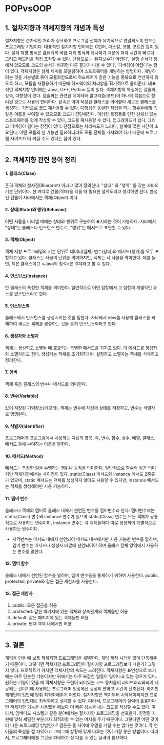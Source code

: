 # POPvsOOP

## 1.	절차지향과 객체지향의 개념과 특성
  절차지향은 순차적인 처리가 중요하고 프로그램 전체가 유기적으로 연결되도록 만드는 프로그래밍 기법이다. 대표적인 절차지향 언어에는 C언어, 파스칼, 코볼, 포트란 등이 있다. 절차 지향 방식은 컴퓨터의 작업 처리 방식과 유사하기 때문에 처리 시간이 빠르다. 그리고 메모리를 직접 조작할 수 있다. 단점으로는 ‘유지보수가 어렵다’, ‘실행 순서가 정해져 있으므로 코드의 순서가 바뀌면 다른 결과가 나올 수 있다’, ‘디버깅이 어렵다’는 점이 있다.
객체지향은 실제 세계를 모델링하여 소프트웨어를 개발하는 방법이다. 개발하려는 것을 기능별로 묶어 모듈화함으로써 하드웨어가 같은 기능을 중복으로 연산하지 않도록 하고, 모듈을 재활용하기 때문에 하드웨어의 처리양을 획기적으로 줄어준다. 대표적인 객체지향 언어에는 Java, C++, Python 등이 있다. 
객체지향의 특징에는 캡슐화, 상속, 다향성이 있다. 캡슐화는 관련된 데이터와 알고리즘(코드)이 하나의 묶음으로 정리된 것으로 사용이 편리하다. 상속은 이미 작성된 클래스를 이어받아 새로운 클래스를 생성하는 기법으로 코드 재사용할 수 있다. 다형성은 동일한 작업을 하는 함수들에게 똑같은 이름을 부여할 수 있으므로 코드가 간단해진다. 이러한 특징들로 인한 신뢰성 있는 소프트웨어를 쉽게 작성할 수 있다, 코드를 재사용할 수 있다, 업그레이드가 쉽다, 그리고 디버깅이 쉽다는 장점이 있다. 단점으로는 처리속도가 느리다, 설계에 많은 시간이 소요된다, 어떤 모듈의 한 기능만 필요하더라도 모듈 전체를 가져와야 하기 때문에 프로그램 사이즈가 더 커질 수도 있다는 점이 있다. 
 
****
## 2.	객체지향 관련 용어 정리

#### 1. 클래스(Class)
 흔히 객체의 청사진(Blueprint) 이라고 많이 정의한다.  "상태" 와 "행위" 를 갖는 자바의 기본 단위이다. 한 마디로 건물(객체)을 지을 때 필요한 설계도라고 생각하면 된다. 완성된 건물이 자바에서는 객체(Object) 이다.

#### 2. 상태(State)와 행위(Behavior)
 어떤 사물을 나타낼 때에는 상태와 행위로 구분하여 표시하는 것이 가능하다. 자바에서 "상태"는 클래스나 인스턴스 변수로, "행위"는 메서드로 표현할 수 있다.

#### 3. 객체(Object)
 객체 지향 프로그래밍의 기본 단위로 데이터(실체) 변수(상태)와 메서드(행위)를 모두 포함하고 있다. 클래스는 사물의 단위를 의미하지만, 객체는 각 사물을 의미한다. 예를 들면, 책은 클래스이고 <Java의 정석>은 객체라고 볼 수 있다.

#### 4. 인스턴스(Instance)
 한 클래스의 특정한 객체를 의미한다. 일반적으로 어떤 집합에서 그 집합의 개별적인 요소를 인스턴스라고 한다.

#### 5. 인스턴스화 
 클래스에서 인스턴스를 생성시키는 것을 말한다. 자바에서 new를 사용해 클래스를 복제하여 새로운 객체를 생성하는 것을 흔히 인스턴스화라고 한다.

#### 6. 생성자와 소멸자
 객체는 생성되고 소멸될 때 호출되는 특별한 메서드를 가지고 있다. 이 메서드를 생성자와 소멸자라고 한다. 생성자는 객체를 초기화하거나 설정하고 소멸자는 객체를 삭제하고 정리한다. 

#### 7. 멤버
 객체 혹은 클래스의 변수나 메서드를 의미한다.

#### 8. 변수(Variable)
 값이 저장된 기억장소(메모리). 객체는 변수에 자신의 상태를 저장하고, 변수는 식별자로 명명된다. 

#### 9. 식별자(Identifier)
 프로그래머가 프로그램에서 사용하는 자료의 항목, 즉, 변수, 함수, 상수, 배열, 클래스, 메서드 등에 부여하는 이름을 말한다.

#### 10. 메서드(Method)
 메서드는 특정한 일을 수행하는 행위나 동작을 의미한다. 일반적으로 함수와 같은 의미지만 객체지향에서는 차이점이 있다. static(Class) 메서드와 instance 메서드 2종류가 있으며, static 메서드는 객체를 생성하지 않아도 사용할 수 있지만, instance 메서드는 객체를 생성해야만 사용 가능하다.

#### 11. 멤버 변수
 클래스나 객체의 멤버로 클래스 내에서 선언된 변수를 멤버변수라 한다. 멤버변수에는 static(Class) 변수와 instance 변수가 있으며 static(Class) 변수는 모든 객체가 공통적으로 사용하는 변수이며, instance 변수는 각 객체들마다 따로 생성되어 개별적으로 사용하는 변수이다.
 * 지역변수는 메서드 내에서 선언되어 메서드 내부에서만 사용 가능한 변수를 말하며, 멤버 변수는 메서드나 생성자 바깥에 선언되어야 하며 클래스 전체 영역에서 사용하는 변수를 말한다.

#### 12. 멤버 함수
 클래스 내에서 선언된 함수를 말하며, 멤버 변수들을 통제하기 위하여 사용한다. public, protected, private와 같은 접근 제한자를 사용한다.

#### 13. 접근 제한자
 1) public: 모든 접근을 허용
 2) protected: 같은 패키지에 있는 객체와 상속관계의 객체들만 허용 
 3) default: 같은 패키지에 있는 객체들만 허용
 4) private: 현재 객체 내에서만 허용

****

## 3.	결론
  게임을 만들 때 보통 객체지향 프로그래밍을 채택한다. 게임 제작 시간을 많이 단축해주기 때문이다. 그렇다면 객체지향 프로그래밍이 절차지향 프로그래밍보다 나은가? 그렇지 않다. 프로젝트가 커지면 객체지향의 속도는 느려진다. 객체지향은 표면상으로 보기에는 아주 단순한 기능이지만 뒤에서는 아주 복잡한 일들이 일어나고 있는 경우가 있다. 원하는 기능이 있을 때 객체지향은 구현이 되어있는 코드 뭉치들이 라이브러리화되어 제공되는 것이기에 사용하는 프로그래머 입장에선 굉장히 편하고 시간이 단축된다. 하지만 개개인의 입맛에 맞춰 최적화해주기 어렵다. 절차지향은 백지부터 시작해야하지만 프로그래머의 입맛대로 최적화하고 설계할 수 있다. 따라서, 프로그래머의 실력이 훌륭하다면 객체지향 기능을 사용했을 때보다 더 빠른 성능을 내는 코드를 작성할 수도 있다. 따라서, 임베디드 시스템과 같은 분야에서는 절차지향 프로그래밍을 선호한다. 한정된 자원에 맞춰 세밀한 부분까지 최적화할 수 있는 여지를 주기 때문이다.
그렇다면 어떤 것이 더 나은 프로그래밍 방법인가? 결론은 둘 사이에 우열을 가릴 수는 없다는 것이다. 각 언어들의 특성을 잘 파악하고 그때그때 상황에 맞게 다루는 것이 가장 좋은 방법이다. 따라서, 프로그래머에겐 그것을 파악하고 잘 다룰 수 있는 실력이 필요하다.

